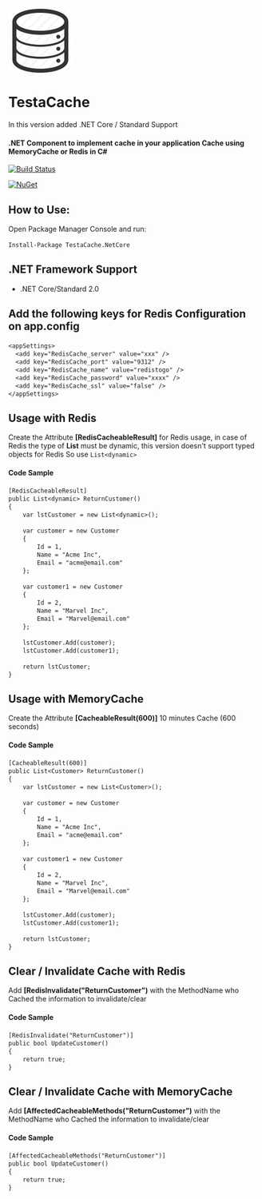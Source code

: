 ![Cache](https://github.com/thiagoloureiro/TestaCache/blob/master/cache-icon.png?raw=true)  

# TestaCache

In this version added .NET Core / Standard Support

#### .NET Component to implement cache in your application Cache using MemoryCache or Redis in C#

[![Build Status](https://img.shields.io/appveyor/ci/thiagoloureiro/testacache-4rl2j/master.svg)](https://ci.appveyor.com/project/thiagoloureiro/testacache-4rl2j) 

[![NuGet](https://buildstats.info/nuget/TestaCache)](http://www.nuget.org/packages/TestaCache)

## How to Use:
Open Package Manager Console and run:

```Install-Package TestaCache.NetCore```

## .NET Framework Support
- .NET Core/Standard 2.0

## Add the following keys for Redis Configuration on app.config
  ```
<appSettings>
    <add key="RedisCache_server" value="xxx" />
    <add key="RedisCache_port" value="9312" />
    <add key="RedisCache_name" value="redistogo" />
    <add key="RedisCache_password" value="xxxx" />
    <add key="RedisCache_ssl" value="false" />
</appSettings>
  ```
  

## Usage with Redis
Create the Attribute **[RedisCacheableResult]** for Redis usage, in case of Redis the type of **List** must be dynamic, this version doesn't support typed objects for Redis
So use ```List<dynamic>```

#### Code Sample

``` 
[RedisCacheableResult]
public List<dynamic> ReturnCustomer()
{
	var lstCustomer = new List<dynamic>();

	var customer = new Customer
	{
		Id = 1,
		Name = "Acme Inc",
		Email = "acme@email.com"
	};

	var customer1 = new Customer
	{
		Id = 2,
		Name = "Marvel Inc",
		Email = "Marvel@email.com"
	};

	lstCustomer.Add(customer);
	lstCustomer.Add(customer1);

	return lstCustomer;
}
```

## Usage with MemoryCache
Create the Attribute **[CacheableResult(600)]** 10 minutes Cache (600 seconds)

#### Code Sample
```
[CacheableResult(600)]
public List<Customer> ReturnCustomer()
{
	var lstCustomer = new List<Customer>();

	var customer = new Customer
	{
		Id = 1,
		Name = "Acme Inc",
		Email = "acme@email.com"
	};

	var customer1 = new Customer
	{
		Id = 2,
		Name = "Marvel Inc",
		Email = "Marvel@email.com"
	};

	lstCustomer.Add(customer);
	lstCustomer.Add(customer1);

	return lstCustomer;
}
```
	
## Clear / Invalidate Cache with Redis
Add **[RedisInvalidate("ReturnCustomer")** with the MethodName who Cached the information to invalidate/clear

#### Code Sample
```
[RedisInvalidate("ReturnCustomer")]
public bool UpdateCustomer()
{
	return true;
}
```

## Clear / Invalidate Cache with MemoryCache
Add **[AffectedCacheableMethods("ReturnCustomer")** with the MethodName who Cached the information to invalidate/clear

#### Code Sample
```
[AffectedCacheableMethods("ReturnCustomer")]
public bool UpdateCustomer()
{
	return true;
}
```
